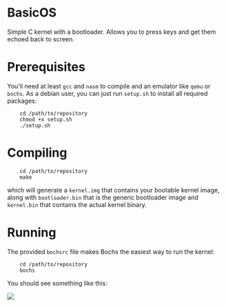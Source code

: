 BasicOS
=======

Simple C kernel with a bootloader.
Allows you to press keys and get them echoed back to screen.

# Prerequisites
You'll need at least ``gcc`` and ``nasm`` to compile and an emulator like ``qemu`` or ``bochs``.
As a debian user, you can just run ``setup.sh`` to install all required packages:

```shell
    cd /path/to/repository
    chmod +x setup.sh
    ./setup.sh
```

# Compiling

```shell
    cd /path/to/repository
    make
```
which will generate a ``kernel.img`` that contains your bootable kernel image, 
along with ``bootloader.bin`` that is the generic bootloader image and ``kernel.bin`` that contains the actual kernel binary.

# Running
The provided ``bochsrc`` file makes Bochs the easiest way to run the kernel:

```shell
    cd /path/to/repository
    bochs
```
You should see something like this:

![](https://lh4.googleusercontent.com/wvP40Viuk1ptT1LuRQGu3_nid-PjlCUFoYIIgA_dx0XkzijOsvGd35Y0NGbk9m3fGLuUWb9szRM_ManFPG-EqdTp35sqTKkFsAdktbT5lDE32du4x1lECzAZ2xToVV-vsLg4)
